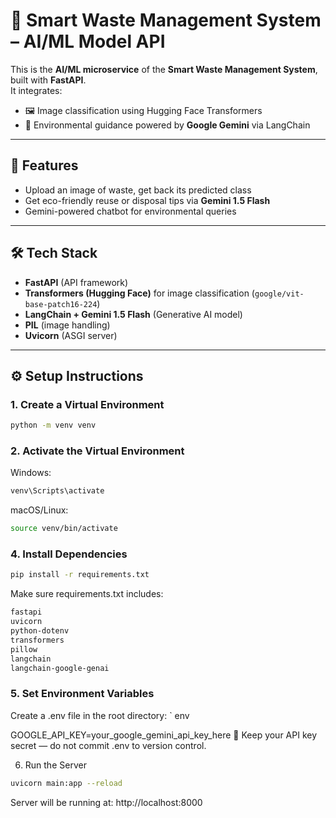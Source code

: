 # 🧠 Smart Waste Management System – AI/ML Model API

This is the **AI/ML microservice** of the **Smart Waste Management System**, built with **FastAPI**.  
It integrates:
- 🖼️ Image classification using Hugging Face Transformers
- 🤖 Environmental guidance powered by **Google Gemini** via LangChain

---

## 🚀 Features

- Upload an image of waste, get back its predicted class
- Get eco-friendly reuse or disposal tips via **Gemini 1.5 Flash**
- Gemini-powered chatbot for environmental queries

---

## 🛠️ Tech Stack

- **FastAPI** (API framework)
- **Transformers (Hugging Face)** for image classification (`google/vit-base-patch16-224`)
- **LangChain + Gemini 1.5 Flash** (Generative AI model)
- **PIL** (image handling)
- **Uvicorn** (ASGI server)

---

## ⚙️ Setup Instructions

### 1. Create a Virtual Environment
```bash
python -m venv venv
```
### 2. Activate the Virtual Environment

Windows:

```bash
venv\Scripts\activate
```
macOS/Linux:

```bash
source venv/bin/activate
```
### 4. Install Dependencies
```bash
pip install -r requirements.txt
```
Make sure requirements.txt includes:

```bash
fastapi
uvicorn
python-dotenv
transformers
pillow
langchain
langchain-google-genai
```
### 5. Set Environment Variables
Create a .env file in the root directory:
`
env

GOOGLE_API_KEY=your_google_gemini_api_key_here
🔐 Keep your API key secret — do not commit .env to version control.

6. Run the Server
```bash
uvicorn main:app --reload
```
Server will be running at: http://localhost:8000
